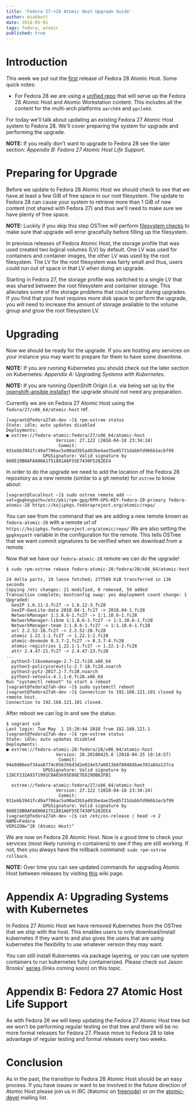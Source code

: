 ```yaml
---
title: 'Fedora 27->28 Atomic Host Upgrade Guide'
author: miabbott
date: 2018-05-01
tags: fedora, atomic
published: true
---
```



# Introduction

This week we put out the [first](https://lists.projectatomic.io/projectatomic-archives/atomic-devel/2018-May/msg00001.html)
release of Fedora 28 Atomic Host. Some quick notes:

- For Fedora 28 we are using a [unified repo](https://lists.projectatomic.io/projectatomic-archives/atomic-devel/2018-March/msg00012.html)
  that will serve up the Fedora 28 Atomic Host and Atomic Workstation
  content.  This includes all the content for the multi-arch platforms
  `aarch64` and `ppcle64`.

For today we'll talk about updating an existing Fedora 27 Atomic Host
system to Fedora 28. We'll cover preparing the system for upgrade and
performing the upgrade.

**NOTE:** If you really don't want to upgrade to Fedora 28 see the
          later section: *Appendix B: Fedora 27 Atomic Host Life Support*.

# Preparing for Upgrade

Before we update to Fedora 28 Atomic Host we should check to
see that we have at least a few GiB of free space in our root
filesystem. The update to Fedora 28 can cause your system to
retrieve more than 1 GiB of new content (not shared with Fedora
27) and thus we'll need to make sure we have plenty of free space.

**NOTE:** Luckily if you skip this step OSTree will perform
          [filesystem checks](https://github.com/ostreedev/ostree/pull/987)
          to make sure that upgrade will error gracefully before filling
          up the filesystem.

In previous releases of Fedora Atomic Host, the storage profile that was
used created two logical volumes (LV) by default.  One LV was used for
containers and container images, the other LV was used by the root
filesystem.  The LV for the root filesystem was fairly small and thus,
users could run out of space in that LV when doing an upgrade.

Starting in Fedora 27, the storage profile was switched to a single LV
that was shared between the root filesystem and container storage. This
alleviates some of the storage problems that could occur during upgrades.
If you find that your host requires more disk space to perform the
upgrade, you will need to increase the amount of storage available to
the volume group and grow the root filesystem LV.

# Upgrading

Now we should be ready for the upgrade. If you are hosting any services
on your instance you may want to prepare for them to have some downtime.

**NOTE:** If you are running Kubernetes you should check out the later
          section on Kubernetes: *Appendix A: Upgrading Systems with Kubernetes*.

**NOTE:** If you are running OpenShift Origin (i.e. via being set up
          by the
          [openshift-ansible installer](http://www.projectatomic.io/blog/2016/12/part1-install-origin-on-f25-atomic-host/))
          the upgrade should not need any preparation.

Currently we are on Fedora 27 Atomic Host using the
`fedora/27/x86_64/atomic-host` ref.

```nohighlight
[vagrant@fedora27ah-dev ~]$ rpm-ostree status
State: idle; auto updates disabled
Deployments:
● ostree://fedora-atomic:fedora/27/x86_64/atomic-host
                   Version: 27.122 (2018-04-18 23:34:24)
                    Commit: 931ebb3941fc49af706ac5a90ad3b5a493be4ae35e85721dabbfd966b1ecbf99
              GPGSignature: Valid signature by 860E19B0AFA800A1751881A6F55E7430F5282EE4
```


In order to do the upgrade we need to add the location of
the Fedora 28 repository as a new remote (similar to a
git remote) for `ostree` to know about:

```nohighlight
[vagrant@localhost ~]$ sudo ostree remote add --set=gpgkeypath=/etc/pki/rpm-gpg/RPM-GPG-KEY-fedora-28-primary fedora-atomic-28 https://kojipkgs.fedoraproject.org/atomic/repo/
```

You can see from the command that we are adding a new remote known as
`fedora-atomic-28` with a remote url of `https://kojipkgs.fedoraproject.org/atomic/repo/`
We are also setting the `gpgkeypath` variable in the configuration for
the remote. This tells OSTree that we want commit signatures to be
verified when we download from a remote.

Now that we have our `fedora-atomic-28` remote we can do the upgrade!

```nohighlight
$ sudo rpm-ostree rebase fedora-atomic-28:fedora/28/x86_64/atomic-host

24 delta parts, 10 loose fetched; 277589 KiB transferred in 136 seconds
Copying /etc changes: 21 modified, 0 removed, 59 added
Transaction complete; bootconfig swap: yes deployment count change: 1
Upgraded:
  GeoIP 1.6.11-3.fc27 -> 1.6.12-3.fc28
  GeoIP-GeoLite-data 2018.04-1.fc27 -> 2018.04-1.fc28
  NetworkManager 1:1.8.6-1.fc27 -> 1:1.10.6-1.fc28
  NetworkManager-libnm 1:1.8.6-1.fc27 -> 1:1.10.6-1.fc28
  NetworkManager-team 1:1.8.6-1.fc27 -> 1:1.10.6-1.fc28
  acl 2.2.52-18.fc27 -> 2.2.52-20.fc28
  atomic 1.22.1-1.fc27 -> 1.22.1-2.fc28
  atomic-devmode 0.3.7-2.fc27 -> 0.3.7-4.fc28
  atomic-registries 1.22.1-1.fc27 -> 1.22.1-2.fc28
  attr 2.4.47-21.fc27 -> 2.4.47-23.fc28
...
  python3-libsemanage-2.7-12.fc28.x86_64
  python3-policycoreutils-2.7-18.fc28.noarch
  python3-pytz-2017.2-7.fc28.noarch
  python3-setools-4.1.1-6.fc28.x86_64
Run "systemctl reboot" to start a reboot
[vagrant@fedora27ah-dev ~]$ sudo systemctl reboot
[vagrant@fedora27ah-dev ~]$ Connection to 192.168.121.101 closed by remote host.
Connection to 192.168.121.101 closed.
```

After reboot we can log in and see the status:

```nohighlight
$ vagrant ssh
Last login: Tue May  1 15:20:44 2018 from 192.168.121.1
[vagrant@fedora27ah-dev ~]$ rpm-ostree status
State: idle; auto updates disabled
Deployments:
● ostree://fedora-atomic-28:fedora/28/x86_64/atomic-host
                   Version: 28.20180425.0 (2018-04-25 19:14:57)
                    Commit: 94a9d06eef34aa6774c056356d3d2e024e57a0013b6f8048dbae392a84a137ca
              GPGSignature: Valid signature by 128CF232A9371991C8A65695E08E7E629DB62FB1

  ostree://fedora-atomic:fedora/27/x86_64/atomic-host
                   Version: 27.122 (2018-04-18 23:34:24)
                    Commit: 931ebb3941fc49af706ac5a90ad3b5a493be4ae35e85721dabbfd966b1ecbf99
              GPGSignature: Valid signature by 860E19B0AFA800A1751881A6F55E7430F5282EE4
[vagrant@fedora27ah-dev ~]$ cat /etc/os-release | head -n 2
NAME=Fedora
VERSION="28 (Atomic Host)"
```

We are now on Fedora 28 Atomic Host. Now is a good time to check your
services (most likely running in containers) to see if they are still
working. If not, then you always have the rollback command: `sudo
rpm-ostree rollback`.

**NOTE:** Over time you can see updated commands for upgrading Atomic
          Host between releases by visiting [this](https://fedoraproject.org/wiki/Atomic_Host_upgrade)
          wiki page.

# Appendix A: Upgrading Systems with Kubernetes

In Fedora 27 Atomic Host we have removed Kubernetes from the OSTree
that we ship with the host. This enables users to only download/install
kubernetes if they want to and also gives the users that are using
kubernetes the flexibility to use whatever version they may want.

You can still install Kubernetes via package layering, or you can use
system containers to run kubernetes fully containerized. Please check
out Jason Brooks' [series](link) (links coming soon) on this topic.

# Appendix B: Fedora 27 Atomic Host Life Support

As with Fedora 26 we will keep updating the Fedora 27 Atomic Host tree
but we won't be performing regular testing on that tree and there will
be no more formal releases for Fedora 27. Please move to Fedora 28 to
take advantage of regular testing and formal releases every two weeks.

# Conclusion

As in the past, the transition to Fedora 28 Atomic Host should be an
easy process. If you have issues or want to be involved in the future
direction of Atomic Host please join us in IRC (#atomic on
[freenode](https://freenode.net/)) or on the
[atomic-devel](https://lists.projectatomic.io/mailman/listinfo/atomic-devel)
mailing list.

